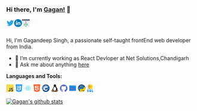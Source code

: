 ### Hi there, I'm [Gagan!](https://gagan7.me) 👋

<a href="https://twitter.com/Gag19144758">
  <img align="left" alt="Gagan | Twitter" width="21px" src="https://raw.githubusercontent.com/gagandeep7/gagandeep7/master/twitter.svg" />
</a>
<a href="https://www.linkedin.com/in/gagandeep-singh-109a8a153/">
  <img align="left" alt="Linkedin" width="21px" src="https://raw.githubusercontent.com/gagandeep7/gagandeep7/master/linkedin.svg" />
</a>
<a href="https://gagan7.me">
  <img align="left" alt="Portfolio" width="21px" src="https://raw.githubusercontent.com/gagandeep7/gagandeep7/master/portfolio.svg" />
</a>

<br />
<br />

Hi, I'm Gagandeep Singh, a passionate self-taught frontEnd web developer from India.

- 🔭 I’m currently working as React Devloper at Net Solutions,Chandigarh
- 💬 Ask me about anything [here](https://github.com/gagandeep7/gagandeep7/issues)

**Languages and Tools:**

<code><img height="20" src="https://raw.githubusercontent.com/github/explore/80688e429a7d4ef2fca1e82350fe8e3517d3494d/topics/javascript/javascript.png"></code>
<code><img height="20" src="https://raw.githubusercontent.com/gagandeep7/gagandeep7/master/css.svg"></code>
<code><img height="20" src="https://raw.githubusercontent.com/github/explore/80688e429a7d4ef2fca1e82350fe8e3517d3494d/topics/react/react.png"></code>
<code><img height="20" src="https://raw.githubusercontent.com/gagandeep7/gagandeep7/master/html.svg"></code>
<code><img height="20" src="https://raw.githubusercontent.com/gagandeep7/gagandeep7/master/c++.svg"></code>
<code><img height="20" src="https://raw.githubusercontent.com/gagandeep7/gagandeep7/master/linux.svg"></code>
<code><img height="20" src="https://raw.githubusercontent.com/gagandeep7/gagandeep7/master/github.svg"></code>
<code><img height="20" src="https://raw.githubusercontent.com/gagandeep7/gagandeep7/master/cli.svg"></code>
<code><img height="20" src="https://raw.githubusercontent.com/gagandeep7/gagandeep7/master/python.svg"></code>
<code><img height="20" src="https://raw.githubusercontent.com/gagandeep7/gagandeep7/master/sql.svg"></code>

[![Gagan's github stats](https://github-readme-stats.vercel.app/api?username=gagandeep7&show_icons=true&theme=dracula&hide=stars,prs,contribs)](https://github.com/anuraghazra/github-readme-stats)
